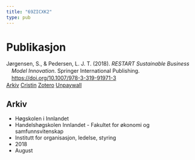 ```yaml
---
title: "69ZICXK2"
type: pub
---
```

<h1>Publikasjon</h1>
<article id="csl-bib-container-69ZICXK2" class="csl-bib-container">
  <div class="csl-bib-body" style="line-height: 1.35; padding-left: 1em; text-indent:-1em;">
  <div class="csl-entry">J&#xF8;rgensen, S., &amp; Pedersen, L. J. T. (2018). <i>RESTART Sustainable Business Model Innovation</i>. Springer International Publishing. <a href="https://doi.org/10.1007/978-3-319-91971-3">https://doi.org/10.1007/978-3-319-91971-3</a></div>
</div>
  <div class="csl-bib-buttons">
    <a href="#taxonomy-article-69ZICXK2" class="csl-bib-button">Arkiv</a>
    <a href alt="Cristin URL" class="csl-bib-button">Cristin</a>
    <a href alt="Zotero URL" class="csl-bib-button">Zotero</a>
    <a href="https://doi.org/10.1007/978-3-319-91971-3" class="csl-bib-button">Unpaywall</a>
  </div>
  <div id="csl-bib-meta-container-69ZICXK2"></div>
</article>
<div id="csl-bib-meta-69ZICXK2" class="csl-bib-meta">
  <article id="taxonomy-article-69ZICXK2" class="taxonomy-article">
    <h1>Arkiv</h1>
    <ul>
      <li>Høgskolen i Innlandet</li>
      <li>Handelshøgskolen Innlandet - Fakultet for økonomi og samfunnsvitenskap</li>
      <li>Institutt for organisasjon, ledelse, styring</li>
      <li>2018</li>
      <li>August</li>
    </ul>
  </article>
</div>

